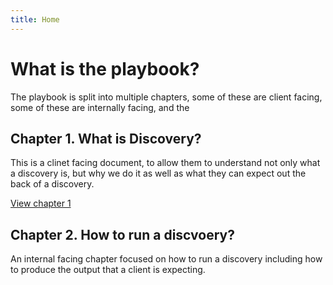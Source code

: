 ```yaml
---
title: Home
---
```


# What is the playbook?
The playbook is split into multiple chapters, some of these are client facing, some of these are internally facing, and the

## Chapter 1. What is Discovery?
This is a clinet facing document, to allow them to understand not only what a discovery is, but why we do it as well as what they can expect out the back of a discovery.

[View chapter 1](/c1/chapter1-index.md)

## Chapter 2. How to run a discvoery?
An internal facing chapter focused on how to run a discovery including how to produce the output that a client is expecting.